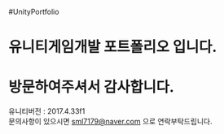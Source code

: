 #UnityPortfolio
# 유니티게임개발 포트폴리오 입니다.
# 방문하여주셔서 감사합니다.
유니티버전 : 2017.4.33f1 <br>
문의사항이 있으시면 sml7179@naver.com 으로 연락부탁드립니다.
